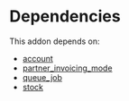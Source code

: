 # Dependencies

This addon depends on:

- [account](https://github.com/bringout/oca-ocb-accounting)
- [partner_invoicing_mode](https://github.com/bringout/oca-financial)
- [queue_job](https://github.com/bringout/oca-technical)
- [stock](https://github.com/bringout/oca-ocb-warehouse)
